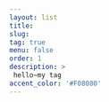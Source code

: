 ```yaml
---
layout: list
title: 
slug: 
tag: true
menu: false
order: 1
description: >
 hello~my tag
accent_color: '#F08080'
---
```

